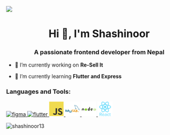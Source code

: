 
<img src="https://media.licdn.com/dms/image/D5616AQH6JUjG8kTA1g/profile-displaybackgroundimage-shrink_350_1400/0/1666883012023?e=1685577600&v=beta&t=v_bdDvOTLqHmmd6FMBi1TZCm6Oc3BqviaapoI0tOS8g">

<h1 align="center">Hi 👋, I'm Shashinoor</h1>
<h3 align="center">A passionate frontend developer from Nepal</h3>

<!-- <p align="left"> <a href="https://github.com/ryo-ma/github-profile-trophy"><img src="https://github-profile-trophy.vercel.app/?username=shashinoor13" alt="shashinoor13" /></a> </p>
 -->
- 🔭 I’m currently working on **Re-Sell It**

- 🌱 I’m currently learning **Flutter and Express**

<p align="left">
</p>

<h3 align="left">Languages and Tools:</h3>
<p align="left"> <a href="https://www.figma.com/" target="_blank" rel="noreferrer"> <img src="https://www.vectorlogo.zone/logos/figma/figma-icon.svg" alt="figma" width="40" height="40"/> </a> <a href="https://flutter.dev" target="_blank" rel="noreferrer"> <img src="https://www.vectorlogo.zone/logos/flutterio/flutterio-icon.svg" alt="flutter" width="40" height="40"/> </a> <a href="https://developer.mozilla.org/en-US/docs/Web/JavaScript" target="_blank" rel="noreferrer"> <img src="https://raw.githubusercontent.com/devicons/devicon/master/icons/javascript/javascript-original.svg" alt="javascript" width="40" height="40"/> </a> <a href="https://www.mysql.com/" target="_blank" rel="noreferrer"> <img src="https://raw.githubusercontent.com/devicons/devicon/master/icons/mysql/mysql-original-wordmark.svg" alt="mysql" width="40" height="40"/> </a> <a href="https://nodejs.org" target="_blank" rel="noreferrer"> <img src="https://raw.githubusercontent.com/devicons/devicon/master/icons/nodejs/nodejs-original-wordmark.svg" alt="nodejs" width="40" height="40"/> </a> <a href="https://reactjs.org/" target="_blank" rel="noreferrer"> <img src="https://raw.githubusercontent.com/devicons/devicon/master/icons/react/react-original-wordmark.svg" alt="react" width="40" height="40"/> </a> </p>

<p><img align="center" src="https://github-readme-stats.vercel.app/api/top-langs?username=shashinoor13&show_icons=true&locale=en&layout=compact" alt="shashinoor13" /></p>
